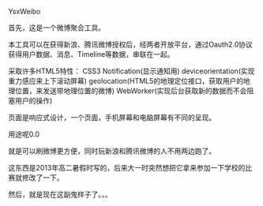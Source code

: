 YsxWeibo

首先，这是一个微博聚合工具。

本工具可以在获得新浪、腾讯微博授权后，经两者开放平台，通过Oauth2.0协议获得用户数据、消息、Timeline等数据，串联在一起。

采取许多HTML5特性：
	CSS3
	Notification(显示通知用)
	deviceorientation(实现重力感应来上下滚动屏幕)
	geolocation(HTML5的地理定位接口，获取用户的地理位置，来发送带地理位置的微博)
	WebWorker(实现后台获取新的数据而不会阻塞用户的操作)

页面是响应式设计，一个页面，手机屏幕和电脑屏幕有不同的呈现。

用途呢0.0

就是可以刷微博更方便，同时玩新浪和腾讯微博的人不用两边跑了。

这东西是2013年高二暑假时写的，后来大一时突然想把它拿来参加一下学校的比赛就修改了一下。

然后，就是现在这副鬼样子了。。。